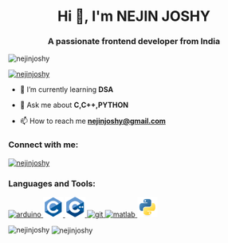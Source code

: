 <h1 align="center">Hi 👋, I'm NEJIN JOSHY</h1>
<h3 align="center">A passionate frontend developer from India</h3>

<p align="left"> <img src="https://komarev.com/ghpvc/?username=nejinjoshy&label=Profile%20views&color=0e75b6&style=flat" alt="nejinjoshy" /> </p>

<p align="left"> <a href="https://github.com/ryo-ma/github-profile-trophy"><img src="https://github-profile-trophy.vercel.app/?username=nejinjoshy" alt="nejinjoshy" /></a> </p>

- 🌱 I’m currently learning **DSA**

- 💬 Ask me about **C,C++,PYTHON**

- 📫 How to reach me **nejinjoshy@gmail.com**

<h3 align="left">Connect with me:</h3>
<p align="left">
<a href="https://linkedin.com/in/nejinjoshy" target="blank"><img align="center" src="https://raw.githubusercontent.com/rahuldkjain/github-profile-readme-generator/master/src/images/icons/Social/linked-in-alt.svg" alt="nejinjoshy" height="30" width="40" /></a>
</p>

<h3 align="left">Languages and Tools:</h3>
<p align="left"> <a href="https://www.arduino.cc/" target="_blank" rel="noreferrer"> <img src="https://cdn.worldvectorlogo.com/logos/arduino-1.svg" alt="arduino" width="40" height="40"/> </a> <a href="https://www.cprogramming.com/" target="_blank" rel="noreferrer"> <img src="https://raw.githubusercontent.com/devicons/devicon/master/icons/c/c-original.svg" alt="c" width="40" height="40"/> </a> <a href="https://www.w3schools.com/cpp/" target="_blank" rel="noreferrer"> <img src="https://raw.githubusercontent.com/devicons/devicon/master/icons/cplusplus/cplusplus-original.svg" alt="cplusplus" width="40" height="40"/> </a> <a href="https://git-scm.com/" target="_blank" rel="noreferrer"> <img src="https://www.vectorlogo.zone/logos/git-scm/git-scm-icon.svg" alt="git" width="40" height="40"/> </a> <a href="https://www.mathworks.com/" target="_blank" rel="noreferrer"> <img src="https://upload.wikimedia.org/wikipedia/commons/2/21/Matlab_Logo.png" alt="matlab" width="40" height="40"/> </a> <a href="https://www.python.org" target="_blank" rel="noreferrer"> <img src="https://raw.githubusercontent.com/devicons/devicon/master/icons/python/python-original.svg" alt="python" width="40" height="40"/> </a> </p>

<p><img align="left" src="https://github-readme-stats.vercel.app/api/top-langs?username=nejinjoshy&show_icons=true&locale=en&layout=compact" alt="nejinjoshy" /></p>

<p>&nbsp;<img align="center" src="https://github-readme-stats.vercel.app/api?username=nejinjoshy&show_icons=true&locale=en" alt="nejinjoshy" /></p>

